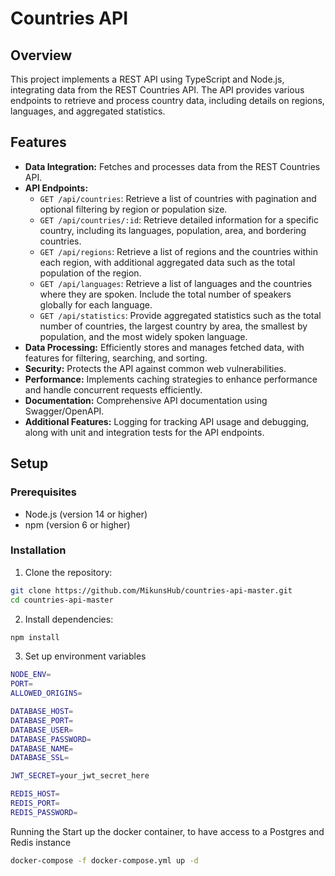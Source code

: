 # Countries API

## Overview

This project implements a REST API using TypeScript and Node.js, integrating data from the REST Countries API. The API provides various endpoints to retrieve and process country data, including details on regions, languages, and aggregated statistics.

## Features

- **Data Integration:** Fetches and processes data from the REST Countries API.
- **API Endpoints:**
  - `GET /api/countries`: Retrieve a list of countries with pagination and optional filtering by region or population size.
  - `GET /api/countries/:id`: Retrieve detailed information for a specific country, including its languages, population, area, and bordering countries.
  - `GET /api/regions`: Retrieve a list of regions and the countries within each region, with additional aggregated data such as the total population of the region.
  - `GET /api/languages`: Retrieve a list of languages and the countries where they are spoken. Include the total number of speakers globally for each language.
  - `GET /api/statistics`: Provide aggregated statistics such as the total number of countries, the largest country by area, the smallest by population, and the most widely spoken language.
- **Data Processing:** Efficiently stores and manages fetched data, with features for filtering, searching, and sorting.
- **Security:** Protects the API against common web vulnerabilities.
- **Performance:** Implements caching strategies to enhance performance and handle concurrent requests efficiently.
- **Documentation:** Comprehensive API documentation using Swagger/OpenAPI.
- **Additional Features:** Logging for tracking API usage and debugging, along with unit and integration tests for the API endpoints.

## Setup

### Prerequisites

- Node.js (version 14 or higher)
- npm (version 6 or higher)

### Installation

1. Clone the repository:

```bash
git clone https://github.com/MikunsHub/countries-api-master.git
cd countries-api-master
```

2. Install dependencies:
```bash
npm install
```
3. Set up environment variables
```bash
NODE_ENV=
PORT=
ALLOWED_ORIGINS=

DATABASE_HOST=
DATABASE_PORT=
DATABASE_USER=
DATABASE_PASSWORD=
DATABASE_NAME=
DATABASE_SSL=

JWT_SECRET=your_jwt_secret_here

REDIS_HOST=
REDIS_PORT=
REDIS_PASSWORD=
```

Running the 
Start up the docker container, to have access to a Postgres and Redis instance
```bash
docker-compose -f docker-compose.yml up -d
```